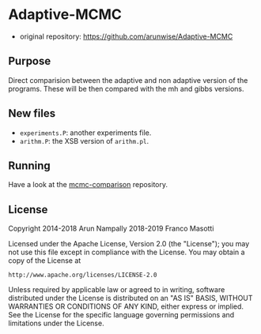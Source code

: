 # Adaptive-MCMC

- original repository: https://github.com/arunwise/Adaptive-MCMC

## Purpose

Direct comparision between the adaptive and non adaptive version of
the programs. These will be then compared with the mh and gibbs versions.

## New files

- `experiments.P`: another experiments file.
- `arithm.P`: the XSB version of `arithm.pl`.

## Running

Have a look at the 
[mcmc-comparison](https://github.com/frnmst/mcmc-comparisons) repository.

## License

Copyright 2014-2018 Arun Nampally
          2018-2019 Franco Masotti

Licensed under the Apache License, Version 2.0 (the "License");
you may not use this file except in compliance with the License.
You may obtain a copy of the License at

    http://www.apache.org/licenses/LICENSE-2.0

Unless required by applicable law or agreed to in writing, software
distributed under the License is distributed on an "AS IS" BASIS,
WITHOUT WARRANTIES OR CONDITIONS OF ANY KIND, either express or implied.
See the License for the specific language governing permissions and
limitations under the License.
